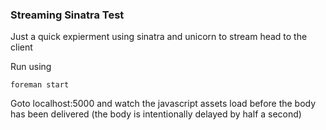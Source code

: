 ### Streaming Sinatra Test

Just a quick expierment using sinatra and unicorn to stream head to the client

Run using
```
foreman start
```

Goto localhost:5000 and watch the javascript assets load before the body has been delivered (the body is intentionally delayed by half a second)
